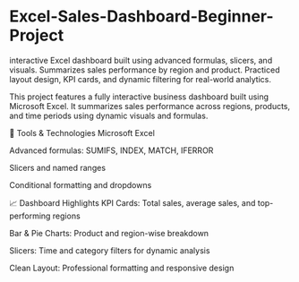 # Excel-Sales-Dashboard-Beginner-Project
interactive Excel dashboard built using advanced formulas, slicers, and visuals. Summarizes sales performance by region and product. Practiced layout design, KPI cards, and dynamic filtering for real-world analytics.


This project features a fully interactive business dashboard built using Microsoft Excel. It summarizes sales performance across regions, products, and time periods using dynamic visuals and formulas.

🔧 Tools & Technologies
Microsoft Excel

Advanced formulas: SUMIFS, INDEX, MATCH, IFERROR

Slicers and named ranges

Conditional formatting and dropdowns

📈 Dashboard Highlights
KPI Cards: Total sales, average sales, and top-performing regions

Bar & Pie Charts: Product and region-wise breakdown

Slicers: Time and category filters for dynamic analysis

Clean Layout: Professional formatting and responsive design
